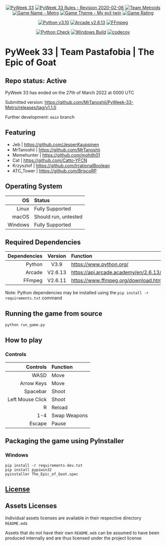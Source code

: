 <div align="center">

[![PyWeek 33](https://img.shields.io/badge/PyWeek-33-blue)](https://pyweek.org/33/)
[![PyWeek 33 Rules - Revision 2020-02-06](https://img.shields.io/badge/Rules-2020--02--06-blue)](https://pyweek.readthedocs.io/en/latest/rules.html)
[![Team Metroids](https://img.shields.io/badge/Team-Metroids-brightgreen)](https://pyweek.org/e/meme_py123/)
[![Game Name - Metro](https://img.shields.io/badge/Game-Metro-brightgreen)](https://pyweek.org/e/meme_py123/)
[![Game Theme - My evil twin](https://img.shields.io/badge/Game%20Theme-My%20evil%20twin-blue)](https://pyweek.org/p/37/)
[![Game Rating](https://img.shields.io/badge/Game%20Rating-5th%20place-blue)](https://pyweek.org/33/ratings/)

</div>
<div align="center">

[![Python v3.10](https://img.shields.io/badge/Python-v3.10-blue)](https://docs.python.org/3.10/)
[![Arcade v2.6.13](https://img.shields.io/badge/Arcade-v2.6.13-blue)](https://api.arcade.academy/en/2.6.13/)
[![FFmpeg](https://img.shields.io/badge/FFmpeg-required-blue)](https://www.ffmpeg.org/download.html)

</div>
<div align="center">

[![Python Check](https://github.com/MrTanoshii/PyWeek-33-Metro/actions/workflows/python_check.yml/badge.svg)](https://github.com/MrTanoshii/PyWeek-33-Metro/actions/workflows/python_check.yml)
[![Windows Build](https://github.com/MrTanoshii/PyWeek-33-Metro/actions/workflows/windows_build.yml/badge.svg)](https://github.com/MrTanoshii/PyWeek-33-Metro/actions/workflows/windows_build.yml)
[![codecov](https://codecov.io/gh/MrTanoshii/PyWeek-33-Metro/branch/main/graph/badge.svg?token=V2Q6AALIKQ)](https://codecov.io/gh/MrTanoshii/PyWeek-33-Metro)

</div>

# PyWeek 33 | Team Pastafobia | The Epic of Goat

## Repo status: Active

PyWeek 33 has ended on the 27th of March 2022 at 0000 UTC

Submitted version:
https://github.com/MrTanoshii/PyWeek-33-Metro/releases/tag/v1.1.0

Further development:
`main` branch

## Featuring

- Jeb | https://github.com/JesperKauppinen
- MrTanoshii | https://github.com/MrTanoshii
- Memehunter | https://github.com/mohith01
- Cat | https://github.com/Catto-YFCN
- Krzysztof | https://github.com/IrrationalBoolean
- ATC_Tower | https://github.com/BriscoRP

## Operating System

|      OS | Status               |
| ------: | :------------------- |
|   Linux | Fully Supported      |
|   macOS | Should run, untested |
| Windows | Fully Supported      |

## Required Dependencies

| Dependencies | Version | Function                              |
| -----------: | :-----: | :------------------------------------ |
|       Python |  V3.9   | https://www.python.org/               |
|       Arcade | V2.6.13 | https://api.arcade.academy/en/2.6.13/ |
|       FFmpeg | V2.6.11 | https://www.ffmpeg.org/download.html  |

Note: Python dependencies may be installed using the `pip install -r requirements.txt` command

## Running the game from source

```shell
python run_game.py
```

## How to play

### Controls

|         Controls | Function     |
| ---------------: | :----------- |
|             WASD | Move         |
|       Arrow Keys | Move         |
|         Spacebar | Shoot        |
| Left Mouse Click | Shoot        |
|                R | Reload       |
|              1-4 | Swap Weapons |
|           Escape | Pause        |

## Packaging the game using PyInstaller

### Windows

```shell
pip install -r requirements-dev.txt
pip install pypiwin32
pyinstaller The_Epic_of_Goat.spec
```

## [License](https://github.com/MrTanoshii/PyWeek-33-Metro/blob/main/LICENSE)

## Assets Licenses

Individual assets licenses are available in their respective directory `README.md`s

Assets that do not have their own `README.md`s can be assumed to have been produced internally and are thus licensed under the project license
